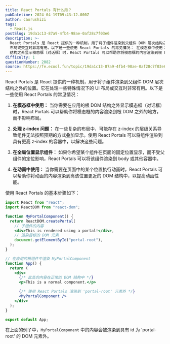 ```yaml
---
title: React Portals 有什么用？
pubDatetime: 2024-04-19T09:43:12.000Z
author: caorushizi
tags:
  - React.js
postSlug: 19da1c13-87a9-4fb4-98ae-0af28c7f03e6
description: >-
  React Portals 是 React 提供的一种机制，用于将子组件渲染到父组件 DOM 层次结构之外的位置。它在处理一些特殊情况下的 UI
  布局或交互时非常有用。以下是一些使用 React Portals 的常见情况： 在模态框中使用： 当你需要在应用的根 DOM
  结构之外显示模态框（对话框）时，React Portals 可以帮助你将模态框的内容渲染到根 DOM 之外的地方，而不影响布局。
difficulty: 1
questionNumber: 2082
source: https://fe.ecool.fun/topic/19da1c13-87a9-4fb4-98ae-0af28c7f03e6
---
```


React Portals 是 React 提供的一种机制，用于将子组件渲染到父组件 DOM 层次结构之外的位置。它在处理一些特殊情况下的 UI 布局或交互时非常有用。以下是一些使用 React Portals 的常见情况：

1. **在模态框中使用：** 当你需要在应用的根 DOM 结构之外显示模态框（对话框）时，React Portals 可以帮助你将模态框的内容渲染到根 DOM 之外的地方，而不影响布局。

2. **处理 z-index 问题：** 在一些复杂的布局中，可能存在 z-index 的层级关系导致组件无法按照预期的方式叠加显示。使用 React Portals 可以将组件渲染到具有更高 z-index 的容器中，以解决这些问题。

3. **在全局位置显示组件：** 如果你希望某个组件在页面的固定位置显示，而不受父组件的定位影响，React Portals 可以将该组件渲染到 body 或其他容器中。

4. **在动画中使用：** 当你需要在页面中的某个位置执行动画时，React Portals 可以帮助你将动画的内容渲染到离该位置更近的 DOM 结构中，以提高动画性能。

使用 React Portals 的基本步骤如下：

```jsx
import React from "react";
import ReactDOM from "react-dom";

function MyPortalComponent() {
  return ReactDOM.createPortal(
    // 子组件的内容
    <div>This is rendered using a portal!</div>,
    // 渲染目标的 DOM 元素
    document.getElementById("portal-root"),
  );
}

// 在应用的根组件中渲染 MyPortalComponent
function App() {
  return (
    <div>
      {/* 此处的内容在正常的 DOM 结构中 */}
      <p>This is a normal component.</p>

      {/* 使用 React Portals 渲染到 'portal-root' 元素外 */}
      <MyPortalComponent />
    </div>
  );
}

export default App;
```

在上面的例子中，`MyPortalComponent` 中的内容会被渲染到具有 id 为 'portal-root' 的 DOM 元素外。
